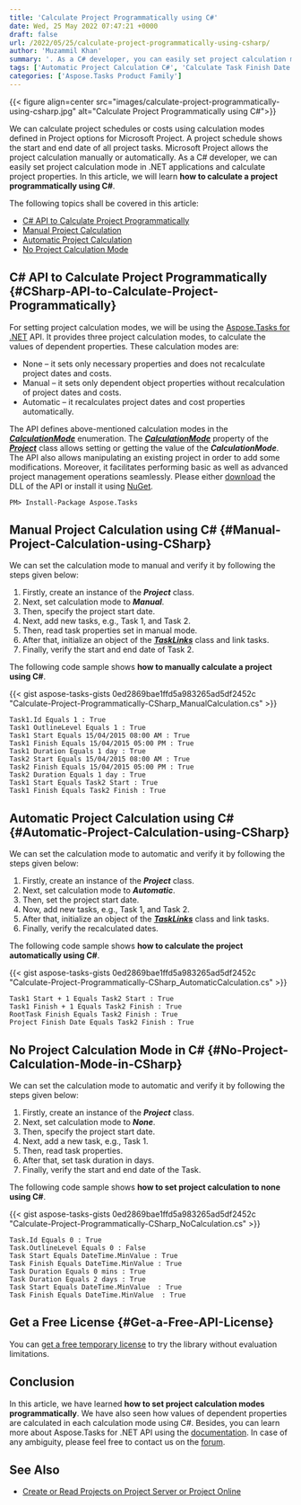 ```yaml
---
title: 'Calculate Project Programmatically using C#'
date: Wed, 25 May 2022 07:47:21 +0000
draft: false
url: /2022/05/25/calculate-project-programmatically-using-csharp/
author: 'Muzammil Khan'
summary: '. As a C# developer, you can easily set project calculation mode in .NET applications and calculate project properties. In this article, you will learn **how to calculate a project programmatically using C#**.'
tags: ['Automatic Project Calculation C#', 'Calculate Task Finish Date C#', 'Manual Project Calculation C#', 'Project Calculation in C#', 'Project Duration Calculation']
categories: ['Aspose.Tasks Product Family']
---
```




{{< figure align=center src="images/calculate-project-programmatically-using-csharp.jpg" alt="Calculate Project Programmatically using C#">}}


We can calculate project schedules or costs using calculation modes defined in Project options for Microsoft Project. A project schedule shows the start and end date of all project tasks. Microsoft Project allows the project calculation manually or automatically. As a C# developer, we can easily set project calculation mode in .NET applications and calculate project properties. In this article, we will learn **how to calculate a project programmatically using C#**.

The following topics shall be covered in this article:

*   [C# API to Calculate Project Programmatically][1]
*   [Manual Project Calculation][2]
*   [Automatic Project Calculation][3]
*   [No Project Calculation Mode][4]

## C# API to Calculate Project Programmatically {#CSharp-API-to-Calculate-Project-Programmatically}

For setting project calculation modes, we will be using the [Aspose.Tasks for .NET][5] API. It provides three project calculation modes, to calculate the values of dependent properties. These calculation modes are:

*   None – it sets only necessary properties and does not recalculate project dates and costs.
*   Manual – it sets only dependent object properties without recalculation of project dates and costs.
*   Automatic – it recalculates project dates and cost properties automatically.

The API defines above-mentioned calculation modes in the **_[CalculationMode][6]_** enumeration. The **_[CalculationMode][7]_** property of the **_[Project][8]_** class allows setting or getting the value of the **_CalculationMode_**. The API also allows manipulating an existing project in order to add some modifications. Moreover, it facilitates performing basic as well as advanced project management operations seamlessly. Please either [download][9] the DLL of the API or install it using [NuGet][10].

```
PM> Install-Package Aspose.Tasks
```

## Manual Project Calculation using C# {#Manual-Project-Calculation-using-CSharp}

We can set the calculation mode to manual and verify it by following the steps given below:

1.  Firstly, create an instance of the **_Project_** class.
2.  Next, set calculation mode to **_Manual_**.
3.  Then, specify the project start date.
4.  Next, add new tasks, e.g., Task 1, and Task 2.
5.  Then, read task properties set in manual mode.
6.  After that, initialize an object of the **_[TaskLinks][11]_** class and link tasks.
7.  Finally, verify the start and end date of Task 2.

The following code sample shows **how to manually calculate a project using C#**.

{{< gist aspose-tasks-gists 0ed2869bae1ffd5a983265ad5df2452c "Calculate-Project-Programmatically-CSharp_ManualCalculation.cs" >}}

```
Task1.Id Equals 1 : True
Task1 OutlineLevel Equals 1 : True
Task1 Start Equals 15/04/2015 08:00 AM : True
Task1 Finish Equals 15/04/2015 05:00 PM : True
Task1 Duration Equals 1 day : True
Task2 Start Equals 15/04/2015 08:00 AM : True
Task2 Finish Equals 15/04/2015 05:00 PM : True
Task2 Duration Equals 1 day : True
Task1 Start Equals Task2 Start : True
Task1 Finish Equals Task2 Finish : True
```

## Automatic Project Calculation using C# {#Automatic-Project-Calculation-using-CSharp}

We can set the calculation mode to automatic and verify it by following the steps given below:

1.  Firstly, create an instance of the **_Project_** class.
2.  Next, set calculation mode to **_Automatic_**.
3.  Then, set the project start date.
4.  Now, add new tasks, e.g., Task 1, and Task 2.
5.  After that, initialize an object of the **_[TaskLinks][12]_** class and link tasks.
6.  Finally, verify the recalculated dates.

The following code sample shows **how to calculate the project automatically using C#**.

{{< gist aspose-tasks-gists 0ed2869bae1ffd5a983265ad5df2452c "Calculate-Project-Programmatically-CSharp_AutomaticCalculation.cs" >}}

```
Task1 Start + 1 Equals Task2 Start : True
Task1 Finish + 1 Equals Task2 Finish : True
RootTask Finish Equals Task2 Finish : True
Project Finish Date Equals Task2 Finish : True
```

## No Project Calculation Mode in C# {#No-Project-Calculation-Mode-in-CSharp}

We can set the calculation mode to automatic and verify it by following the steps given below:

1.  Firstly, create an instance of the **_Project_** class.
2.  Next, set calculation mode to **_None_**.
3.  Then, specify the project start date.
4.  Next, add a new task, e.g., Task 1.
5.  Then, read task properties.
6.  After that, set task duration in days.
7.  Finally, verify the start and end date of the Task.

The following code sample shows **how to set project calculation to none using C#**.

{{< gist aspose-tasks-gists 0ed2869bae1ffd5a983265ad5df2452c "Calculate-Project-Programmatically-CSharp_NoCalculation.cs" >}}

```
Task.Id Equals 0 : True
Task.OutlineLevel Equals 0 : False
Task Start Equals DateTime.MinValue : True
Task Finish Equals DateTime.MinValue : True
Task Duration Equals 0 mins : True
Task Duration Equals 2 days : True
Task Start Equals DateTime.MinValue  : True
Task Finish Equals DateTime.MinValue  : True
```

## Get a Free License {#Get-a-Free-API-License}

You can [get a free temporary license][13] to try the library without evaluation limitations.

## Conclusion

In this article, we have learned **how to set project calculation modes programmatically**. We have also seen how values of dependent properties are calculated in each calculation mode using C#. Besides, you can learn more about Aspose.Tasks for .NET API using the [documentation][14]. In case of any ambiguity, please feel free to contact us on the [forum][15].

## See Also

*   [Create or Read Projects on Project Server or Project Online][16]




[1]: #CSharp-API-to-Calculate-Project-Programmatically
[2]: #Manual-Project-Calculation-using-CSharp
[3]: #Automatic-Project-Calculation-using-CSharp
[4]: #No-Project-Calculation
[5]: https://products.aspose.com/tasks/net/
[6]: https://apireference.aspose.com/tasks/net/aspose.tasks/calculationmode/
[7]: https://apireference.aspose.com/tasks/net/aspose.tasks/project/calculationmode/
[8]: https://apireference.aspose.com/tasks/net/aspose.tasks/project/#project-class
[9]: https://downloads.aspose.com/tasks/net
[10]: https://www.nuget.org/packages/Aspose.Tasks/
[11]: https://apireference.aspose.com/tasks/net/aspose.tasks/tasklink/
[12]: https://apireference.aspose.com/tasks/net/aspose.tasks/tasklink/
[13]: https://purchase.aspose.com/temporary-license
[14]: https://docs.aspose.com/tasks/net/
[15]: https://forum.aspose.com/c/tasks/
[16]: https://blog.aspose.com/2020/03/20/create-read-projects-on-project-server-and-project-online-in-csharp-asp-net/




